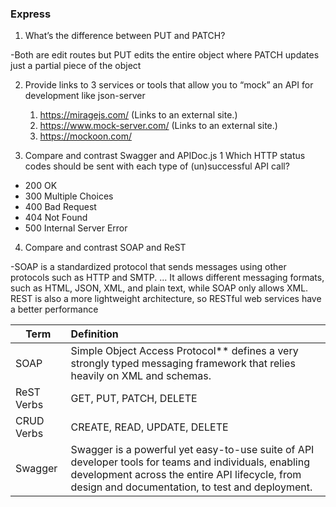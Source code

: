 ### Express

1. What’s the difference between PUT and PATCH?

-Both are edit routes but PUT edits the entire object where PATCH updates just a partial piece of the object

2. Provide links to 3 services or tools that allow you to “mock” an API for development like json-server

    1. https://miragejs.com/ (Links to an external site.)
    2. https://www.mock-server.com/ (Links to an external site.)
    3. https://mockoon.com/


3. Compare and contrast Swagger and APIDoc.js 1 Which HTTP status codes should be sent with each type of (un)successful API call?

* 200 OK
* 300 Multiple Choices
* 400 Bad Request
* 404 Not Found
* 500 Internal Server Error

4. Compare and contrast SOAP and ReST

-SOAP is a standardized protocol that sends messages using other protocols such as HTTP and SMTP. ... It allows different messaging formats, such as HTML, JSON, XML, and plain text, while SOAP only allows XML. REST is also a more lightweight architecture, so RESTful web services have a better performance

| Term | Definition |
|------|:-----------|
|SOAP|Simple Object Access Protocol** defines a very strongly typed messaging framework that relies heavily on XML and schemas.|
|ReST Verbs|GET, PUT, PATCH, DELETE|
|CRUD Verbs|CREATE, READ, UPDATE, DELETE|
|Swagger|Swagger is a powerful yet easy-to-use suite of API developer tools for teams and individuals, enabling development across the entire API lifecycle, from design and documentation, to test and deployment.|
